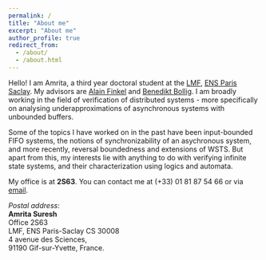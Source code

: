 ```yaml
---
permalink: /
title: "About me"
excerpt: "About me"
author_profile: true
redirect_from: 
  - /about/
  - /about.html
---
```


Hello! I am Amrita, a third year doctoral student at the [LMF](https://lmf.cnrs.fr/), [ENS Paris Saclay](https://ens-paris-saclay.fr/en). My advisors are [Alain Finkel](http://www.lsv.fr/~finkel/) and [Benedikt Bollig](https://www.benedikt-bollig.org/). I am broadly working in the field of verification of distributed systems - more specifically on analysing underapproximations of asynchronous systems with unbounded buffers. 

Some of the topics I have worked on in the past have been input-bounded FIFO systems, the notions of synchronizability of an asychronous system, and more recently, reversal boundedness and extensions of WSTS. But apart from this, my interests lie with anything to do with verifying infinite state systems, and their characterization using logics and automata.

My office is at **2S63**. You can contact me at (+33) 01 81 87 54 66 or via [email](mailto:asuresh@lsv.fr).

*Postal address*:  
**Amrita Suresh**  
Office 2S63  
LMF, ENS Paris-Saclay CS 30008  
4 avenue des Sciences,  
91190 Gif-sur-Yvette, France. 


